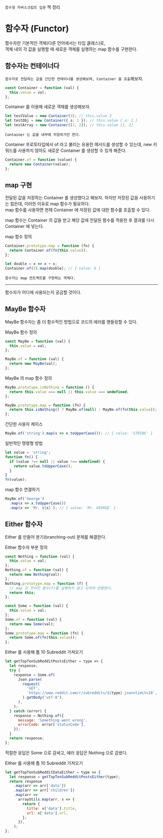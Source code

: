 `함수형 자바스크립트 입문` 책 정리

# 함수자 (Functor)

함수자란 기본적인 객체(다른 언어에서는 타입 클래스)로,  
객체 내의 각 값을 실행할 때 새로운 객체를 실행하는 map 함수를 구현한다.

## 함수자는 컨테이너다

`함수자로 전달하는 값을 간단한 컨테이너를 생성해보며, Container 을 호출`해보자.

```javascript
const Container = function (val) {
  this.value = val;
};
```

Container 를 이용해 새로운 객체를 생성해보자.

```javascript
let testValue = new Container(3); // this.value 3
let testObj = new Container({ a: 1 }); // this.value { a: 1 }
let testArray = new Container([1, 2]); // this.value [1, 2]
```

`Container 는 값을 내부에 저장하기만 한다.`

Container 프로토타입에서 of 라고 불리는 유용한 메서드를 생성할 수 있는데, new 키워드를 사용하지 않아도 새로운 Container 를 생성할 수 있게 해준다.

```javascript
Container.of = function (value) {
  return new Container(value);
};
```

## map 구현

전달된 값을 저장하는 Container 를 생성했다고 해보자. 하지만 저장된 값을 사용하기는 힘든데, 이러한 이유로 map 함수가 필요하다.  
map 함수를 사용하면 현재 Container 에 저장된 값에 대한 함수를 호출할 수 있다.

map 함수는 Container 의 값을 받고 해당 값에 전달된 함수를 적용한 후 결과를 다시 Container 에 넣는다.

map 함수 정의

```javascript
Container.prototype.map = function (fn) {
  return Container.of(fn(this.value));
};
```

```javascript
let double = x => x + x;
Container.of(3).map(double); // { value: 6 }
```

`함수자는 map 컨트랙트를 구현하는 객체다.`

---

함수자가 어디에 사용되는지 궁금할 것이다.

## MayBe 함수자

MayBe 함수자는 좀 더 함수적인 방법으로 코드의 에러를 핸들링할 수 있다.

MayBe 함수 정의

```javascript
const MayBe = function (val) {
  this.value = val;
};

MayBe.of = function (val) {
  return new MayBe(val);
};
```

MayBe 의 map 함수 정의

```javascript
MayBe.prototype.isNothing = function () {
  return this.value === null || this.value === undefined;
};

MayBe.prototype.map = function (fn) {
  return this.isNothing() ? MayBe.of(null) : MayBe.of(fn(this.value));
};
```

간단한 사용자 케이스

```javascript
MayBe.of('string').map(x => x.toUpperCase()); // { value: 'STRING' }
```

일반적인 명령형 방법

```javascript
let value = 'string';
function fn() {
  if (value !== null || value !== undefined) {
    return value.toUpperCase();
  }
}
fn(value);
```

map 함수 연결하기

```javascript
MayBe.of('George')
  .map(x => x.toUpperCase())
  .map(x => `Mr. ${x}`); // { value: 'Mr. GEORGE' }
```

## Either 함수자

Either 를 만들어 분기(branching-out) 문제를 해결한다.

Either 함수자 부분 정의

```javascript
const Nothing = function (val) {
  this.value = val;
};
Nothing.of = function (val) {
  return new Nothing(val);
};
Nothing.prototype.map = function (f) {
  // map 은 주어진 함수(f)를 실행하지 않고 오히려 반환한다.
  return this;
};

const Some = function (val) {
  this.value = val;
};
Some.of = function (val) {
  return new Some(val);
};
Some.prototype.map = function (fn) {
  return Some.of(fn(this.value));
};
```

Either 를 사용해 톱 10 Subreddit 가져오기

```javascript
let getTopTenSubRedditPostsEither = type => {
  let response;
  try {
    response = Some.of(
      Json.parse(
        request(
          'GET',
          `https://www.reddit.com/r/subreddits/${type}.json=limit=10`,
        ).getBody('utf-8'),
      ),
    );
  } catch (error) {
    response = Nothing.of({
      message: 'Something went wrong',
      errorCode: error['statusCode'],
    });
  }
  return response;
};
```

적절한 응답은 Some 으로 감싸고, 에러 응답은 Nothing 으로 감쌌다.

Either 를 사용해 톱 10 Subreddit 가져오기

```javascript
let getTopTenSubRedditDataEither = type => {
  let response = getTopTenSubRedditPostsEither(type);
  return response
    .map(arr => arr['data'])
    .map(arr => arr['children'])
    .map(arr =>
      arrayUtils.map(arr, x => {
        return {
          title: x['data'].title,
          url: x['data'].url,
        };
      }),
    );
};
```
